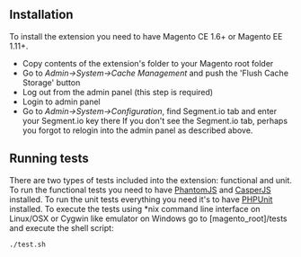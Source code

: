 ## Installation
To install the extension you need to have Magento CE 1.6+ or Magento EE 1.11+.
- Copy contents of the extension's folder to your Magento root folder
- Go to *Admin->System->Cache Management* and push the 'Flush Cache Storage' button
- Log out from the admin panel (this step is required)
- Login to admin panel
- Go to *Admin->System->Configuration*, find Segment.io tab and enter your Segment.io key there
If you don't see the Segment.io tab, perhaps you forgot to relogin into the admin panel as described above. 

## Running tests
There are two types of tests included into the extension: functional and unit. To run the functional tests you need to have [PhantomJS](http://phantomjs.org/) and [CasperJS](http://casperjs.org/) installed. To run the unit tests everything you need it's to have [PHPUnit](http://phpunit.de/) installed.
To execute the tests using *nix command line interface on Linux/OSX or Cygwin like emulator on Windows go to [magento_root]/tests and execute the shell script:

```
./test.sh
```


